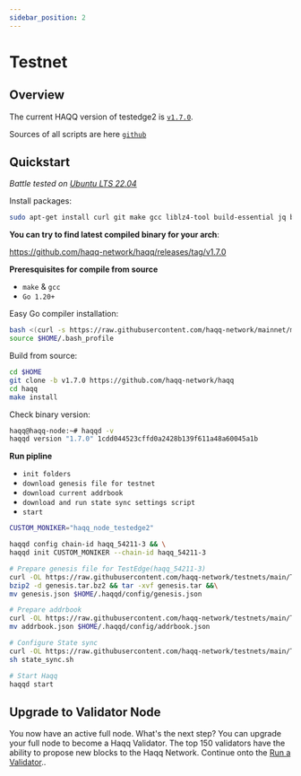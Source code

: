 ```yaml
---
sidebar_position: 2
---
```


# Testnet

## Overview

The current HAQQ version of testedge2 is [`v1.7.0`](https://github.com/haqq-network/haqq/releases/tag/v1.7.0).

Sources of all scripts are here [`github`](https://github.com/haqq-network/testnets/tree/main/TestEdge2)

## Quickstart

_*Battle tested on [Ubuntu LTS 22.04](https://spinupwp.com/doc/what-does-lts-mean-ubuntu/#:~:text=The%20abbreviation%20stands%20for%20Long,extended%20period%20over%20regular%20releases)*_

Install packages:

```sh
sudo apt-get install curl git make gcc liblz4-tool build-essential jq bzip2 -y
```

**You can try to find latest compiled binary for your arch**:

https://github.com/haqq-network/haqq/releases/tag/v1.7.0

**Preresquisites for compile from source**

- `make` & `gcc`
- `Go 1.20+`

Easy Go compiler installation:
```sh
bash <(curl -s https://raw.githubusercontent.com/haqq-network/mainnet/master/install_go.sh) && \
source $HOME/.bash_profile
```


Build from source:

```sh
cd $HOME
git clone -b v1.7.0 https://github.com/haqq-network/haqq
cd haqq
make install
```

Check binary version:

```sh
haqq@haqq-node:~# haqqd -v
haqqd version "1.7.0" 1cdd044523cffd0a2428b139f611a48a60045a1b
```

**Run pipline**

- `init folders`
- `download genesis file for testnet`
- `download current addrbook`
- `download and run state sync settings script`
- `start`

```sh
CUSTOM_MONIKER="haqq_node_testedge2"

haqqd config chain-id haqq_54211-3 && \
haqqd init CUSTOM_MONIKER --chain-id haqq_54211-3

# Prepare genesis file for TestEdge(haqq_54211-3)
curl -OL https://raw.githubusercontent.com/haqq-network/testnets/main/TestEdge2/genesis.tar.bz2 &&\
bzip2 -d genesis.tar.bz2 && tar -xvf genesis.tar &&\
mv genesis.json $HOME/.haqqd/config/genesis.json

# Prepare addrbook
curl -OL https://raw.githubusercontent.com/haqq-network/testnets/main/TestEdge2/addrbook.json &&\
mv addrbook.json $HOME/.haqqd/config/addrbook.json

# Configure State sync
curl -OL https://raw.githubusercontent.com/haqq-network/testnets/main/TestEdge2/state_sync.sh &&\
sh state_sync.sh

# Start Haqq
haqqd start
```

## Upgrade to Validator Node

You now have an active full node. What's the next step? You can upgrade your full node to become a Haqq Validator. The top 150 validators have the ability to propose new blocks to the Haqq Network. Continue onto the [Run a Validator](../run-a-validator.md)..

